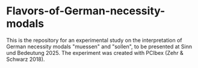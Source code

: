 # Flavors-of-German-necessity-modals
This is the repository for an experimental study on the interpretation of German necessity modals "muessen" and "sollen", to be presented at Sinn und Bedeutung 2025. The experiment was created with PCIbex (Zehr &amp; Schwarz 2018).
